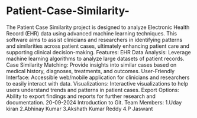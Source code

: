 # Patient-Case-Similarity-
The Patient Case Similarity project is designed to analyze Electronic Health Record (EHR) data using advanced machine learning techniques. This software aims to assist clinicians and researchers in identifying patterns and similarities across patient cases, ultimately enhancing patient care and supporting clinical decision-making.
Features:
EHR Data Analysis: Leverage machine learning algorithms to analyze large datasets of patient records.
Case Similarity Matching: Provide insights into similar cases based on medical history, diagnoses, treatments, and outcomes.
User-Friendly Interface: Accessible web/mobile application for clinicians and researchers to easily interact with data.
Visualizations: Interactive visualizations to help users understand trends and patterns in patient cases.
Export Options: Ability to export findings and reports for further research and documentation.
20-09-2024
Introduction to Git.
Team Members:
1.Uday kiran
2.Abhinay Kumar
3.Akshath Kumar Reddy
4.P Jaswant
